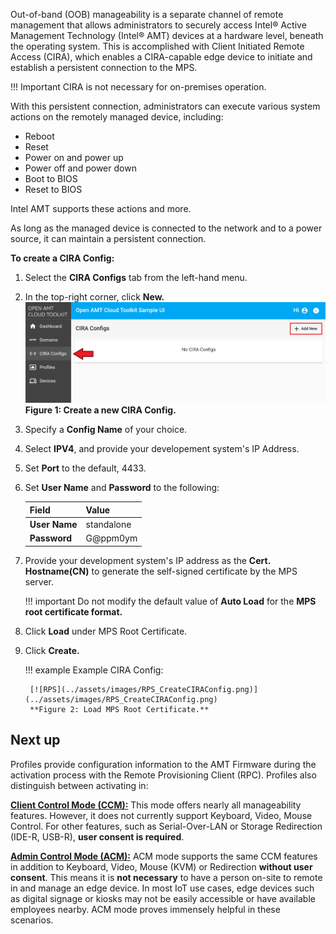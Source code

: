 Out-of-band (OOB) manageability is a separate channel of remote management that allows administrators to securely access Intel® Active Management Technology (Intel® AMT) devices at a hardware level, beneath the operating system. This is accomplished with Client Initiated Remote Access (CIRA), which enables a CIRA-capable edge device to initiate and establish a persistent connection to the MPS. 

!!! Important
    CIRA is not necessary for on-premises operation.

With this persistent connection, administrators can execute various system actions on the remotely managed device, including:

* Reboot
* Reset
* Power on and power up
* Power off and power down
* Boot to BIOS 
* Reset to BIOS

Intel AMT supports these actions and more.

As long as the managed device is connected to the network and to a power source, it can maintain a persistent connection. 



**To create a CIRA Config:**

1. Select the **CIRA Configs** tab from the left-hand menu.

2. In the top-right corner, click **New.**
    [![RPS](../assets/images/RPS_NewCIRAConfig.png)](../assets/images/RPS_NewCIRAConfig.png)
    **Figure 1: Create a new CIRA Config.**

3. Specify a **Config Name** of your choice.

4. Select **IPV4**, and provide your developement system's IP Address.

5. Set **Port** to the default, 4433.

6. Set **User Name** and **Password** to the following:

    | Field         | Value      |
    | :------------ | :--------- |
    | **User Name** | standalone |
    | **Password**  | G@ppm0ym   |


7. Provide your development system's IP address as the **Cert. Hostname(CN)** to generate the self-signed certificate by the MPS server.

    !!! important
        Do not modify the default value of **Auto Load** for the **MPS root certificate format.**

8. Click **Load** under MPS Root Certificate.

9. Click **Create.**
    
    !!! example
        Example CIRA Config:
            
        [![RPS](../assets/images/RPS_CreateCIRAConfig.png)](../assets/images/RPS_CreateCIRAConfig.png)
        **Figure 2: Load MPS Root Certificate.** 

## Next up

Profiles provide configuration information to the AMT Firmware during the activation process with the Remote Provisioning Client (RPC). Profiles also distinguish between activating in: 

**[Client Control Mode (CCM):](createProfileCCM.md)** This mode offers nearly all manageability features. However, it does not currently support Keyboard, Video, Mouse Control. For other features, such as Serial-Over-LAN or Storage Redirection (IDE-R, USB-R), **user consent is required**.

**[Admin Control Mode (ACM):](createProfileACM.md)** ACM mode supports the same CCM features in addition to Keyboard, Video, Mouse (KVM) or Redirection **without user consent**. This means it is **not necessary** to have a person on-site to remote in and manage an edge device. In most IoT use cases, edge devices such as digital signage or kiosks may not be easily accessible or have available employees nearby. ACM mode proves immensely helpful in these scenarios.



